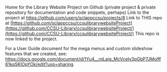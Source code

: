 Home for the Library Website Project on Github (private project & private repository for documentation and code snippets, perhaps)
Link to the project at https://github.com/users/sclappccsu/projects/8
Link to THIS repo at [https://github.com/sclappccsu/ccsulibrarywebsiteProject](https://github.com/CCSU-Library/ccsulibrarywebsiteProject/](https://github.com/CCSU-Library/ccsulibrarywebsiteProject/)
This repo is now linked to the project.

For a User Guide document for the mega menus and custom slideshow features that we created, see: https://docs.google.com/document/d/1Yu4__rqLaig_McVceIv3pGbP7JMolff61kqSKlOpYOk/edit?usp=sharing

